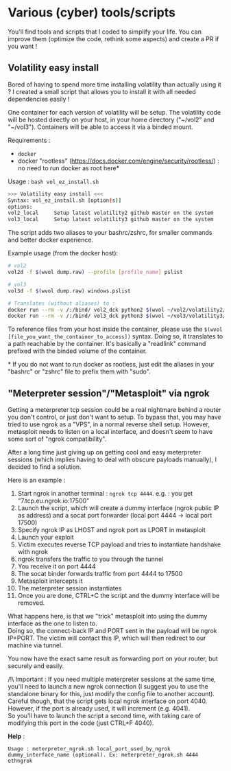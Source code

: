 # Various (cyber) tools/scripts

You'll find tools and scripts that I coded to simplify your life. You can improve them (optimize the code, rethink some aspects) and create a PR if you want !

## Volatility easy install

Bored of having to spend more time installing volatility than actually using it ? I created a small script that allows you to install it with all needed dependencies easily !

One container for each version of volatility will be setup. The volatility code will be hosted directly on your host, in your home directory ("~/vol2" and "~/vol3"). Containers will be able to access it via a binded mount.


Requirements :

- `docker` 
- docker "rootless" (https://docs.docker.com/engine/security/rootless/) : no need to run docker as root here*

Usage : `bash vol_ez_install.sh`

```sh
>>> Volatility easy install <<<
Syntax: vol_ez_install.sh [option(s)]
options:
vol2_local     Setup latest volatility2 github master on the system
vol3_local     Setup latest volatility3 github master on the system
```

The script adds two aliases to your bashrc/zshrc, for smaller commands and better docker experience.


Example usage (from the docker host):

```sh
# vol2
vol2d -f $(wvol dump.raw) --profile [profile_name] pslist

# vol3
vol3d -f $(wvol dump.raw) windows.pslist

# Translates (without aliases) to :
docker run --rm -v /:/bind/ vol2_dck python2 $(wvol ~/vol2/volatility2/vol.py) -f /bind/home/user/dump.raw --profile [profile_name] pslist
docker run --rm -v /:/bind/ vol3_dck python3 $(wvol ~/vol3/volatility3/vol.py) -f /bind/home/user/dump.raw  windows.pslist
```

To reference files from your host inside the container, please use the `$(wvol [file_you_want_the_container_to_access])` syntax. Doing so, it translates to a path reachable by the container. It's basically a "readlink" command prefixed with the binded volume of the container.



\* If you do not want to run docker as rootless, just edit the aliases in your "bashrc" or "zshrc" file to prefix them with "sudo".


## "Meterpreter session"/"Metasploit" via ngrok

Getting a meterpreter tcp session could be a real nightmare behind a router you don't control, or just don't want to setup. 
To bypass that, you may have tried to use ngrok as a "VPS", in a normal reverse shell setup. However, metasploit needs to listen on a local interface, and doesn't seem to have some sort of "ngrok compatibility".

After a long time just giving up on getting cool and easy meterpreter sessions (which implies having to deal with obscure payloads manually), I decided to find a solution.

Here is an example :

1. Start ngrok in another terminal : `ngrok tcp 4444`. e.g. : you get "7.tcp.eu.ngrok.io:17500"
2. Launch the script, which will create a dummy interface (ngrok public IP as address) and a socat port forwarder (local port 4444 -> local port 17500)
3. Specify ngrok IP as LHOST and ngrok port as LPORT in metasploit
4. Launch your exploit
5. Victim executes reverse TCP payload and tries to instantiate handshake with ngrok
6. ngrok transfers the traffic to you through the tunnel
7. You receive it on port 4444
8. The socat binder forwards traffic from port 4444 to 17500
9. Metasploit intercepts it 
10. The meterpreter session instantiates
11. Once you are done, CTRL+C the script and the dummy interface will be removed.
    
What happens here, is that we "trick" metasploit into using the dummy interface as the one to listen to.  
Doing so, the connect-back IP and PORT sent in the payload will be ngrok IP+PORT. The victim will contact this IP, which will then redirect to our machine via tunnel. 

You now have the exact same result as forwarding port on your router, but securely and easily.

/!\ Important : If you need multiple meterpreter sessions at the same time, you'll need to launch a new ngrok connection (I suggest you to use the standalone binary for this, just modify the config file to another account). Careful though, that the script gets local ngrok interface on port 4040. However, if the port is already used, it will increment (e.g. 4041).  
So you'll have to launch the script a second time, with taking care of modifying this port in the code (just CTRL+F 4040).

**Help** :

`Usage : meterpreter_ngrok.sh local_port_used_by_ngrok dummy_interface_name (optional). Ex: meterpreter_ngrok.sh 4444 ethngrok`
